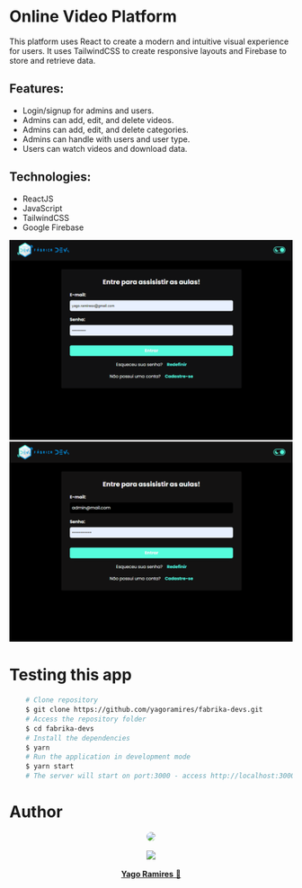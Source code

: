 <h1 > Online Video Platform </h1>

<p>This platform uses React to create a modern and intuitive visual experience for users. It uses TailwindCSS to create responsive layouts and Firebase to store and retrieve data.</p>

<h2> Features: </h2>
<ul>
    <li>Login/signup for admins and users.</li>
    <li>Admins can add, edit, and delete videos.</li>
    <li>Admins can add, edit, and delete categories.</li>
    <li>Admins can handle with users and user type.</li>
    <li>Users can watch videos and download data.</li>
</ul>

<h2> Technologies: </h2>
<ul>
    <li>ReactJS</li>
    <li>JavaScript</li>
    <li>TailwindCSS</li>
    <li>Google Firebase</li>
</ul>

<p align="center">
<img src="./src/assets/user.gif" title="App demo" alt='App demo' />
<img src="./src/assets/admin.gif" title="App demo" alt='App demo' />
</p>

<h1> Testing this app </h1>

```bash
    # Clone repository
    $ git clone https://github.com/yagoramires/fabrika-devs.git
    # Access the repository folder
    $ cd fabrika-devs
    # Install the dependencies
    $ yarn
    # Run the application in development mode
    $ yarn start
    # The server will start on port:3000 - access http://localhost:3000/
```

<h1> Author </h1>

<div align="center" >
    <p>
        <img style="border-radius: 50%;" src="https://i.imgur.com/mDJjScy.jpg" width="150px;" />
    </p>
    <p>
        <a
            href="https://www.linkedin.com/in/yagoramires/"
            target="_blank"
            >
            <img src="https://img.shields.io/badge/LinkedIn-0077B5?style=for-the-badge&logo=linkedin&logoColor=white" target="_blank"/>
        </a>
    </p>
    <p>
        <a href="https://github.com/yagoramires" ><b>Yago Ramires</b> 🚀</a>
    </p>
</div>
